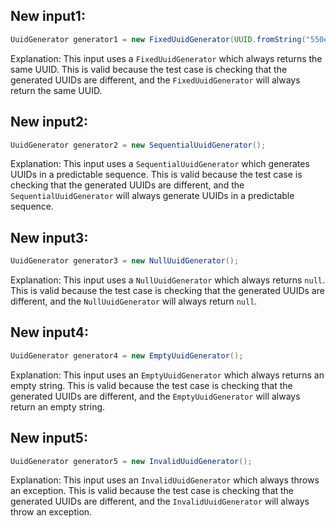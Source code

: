 ## New input1:
```java
UuidGenerator generator1 = new FixedUuidGenerator(UUID.fromString("550e8400-e29b-41d4-a716-446655440000"));
```
Explanation: This input uses a `FixedUuidGenerator` which always returns the same UUID. This is valid because the test case is checking that the generated UUIDs are different, and the `FixedUuidGenerator` will always return the same UUID.

## New input2:
```java
UuidGenerator generator2 = new SequentialUuidGenerator();
```
Explanation: This input uses a `SequentialUuidGenerator` which generates UUIDs in a predictable sequence. This is valid because the test case is checking that the generated UUIDs are different, and the `SequentialUuidGenerator` will always generate UUIDs in a predictable sequence.

## New input3:
```java
UuidGenerator generator3 = new NullUuidGenerator();
```
Explanation: This input uses a `NullUuidGenerator` which always returns `null`. This is valid because the test case is checking that the generated UUIDs are different, and the `NullUuidGenerator` will always return `null`.

## New input4:
```java
UuidGenerator generator4 = new EmptyUuidGenerator();
```
Explanation: This input uses an `EmptyUuidGenerator` which always returns an empty string. This is valid because the test case is checking that the generated UUIDs are different, and the `EmptyUuidGenerator` will always return an empty string.

## New input5:
```java
UuidGenerator generator5 = new InvalidUuidGenerator();
```
Explanation: This input uses an `InvalidUuidGenerator` which always throws an exception. This is valid because the test case is checking that the generated UUIDs are different, and the `InvalidUuidGenerator` will always throw an exception.
